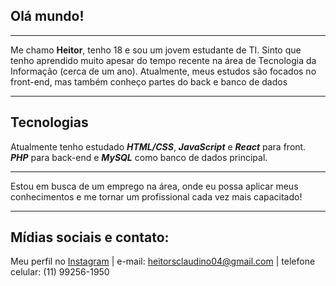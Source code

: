 ## **Olá mundo!** 
***
Me chamo **Heitor**, tenho 18 e sou um jovem estudante de TI. Sinto que tenho aprendido muito apesar do tempo recente na área de Tecnologia da Informação (cerca de um ano).
Atualmente, meus estudos são focados no front-end, mas também conheço partes do back e banco de dados
***
## **Tecnologias**
Atualmente tenho estudado __*HTML/CSS*__, __*JavaScript*__ e __*React*__ para front. __*PHP*__ para back-end e __*MySQL*__ como banco de dados principal.
***
Estou em busca de um emprego na área, onde eu possa aplicar meus conhecimentos e me tornar um profissional cada vez mais capacitado!

***
## **Mídias sociais e contato:**
Meu perfil no [Instagram](https://instagram.com/heitordasilvaclaudino/) |
e-mail: heitorsclaudino04@gmail.com |
telefone celular: (11) 99256-1950

